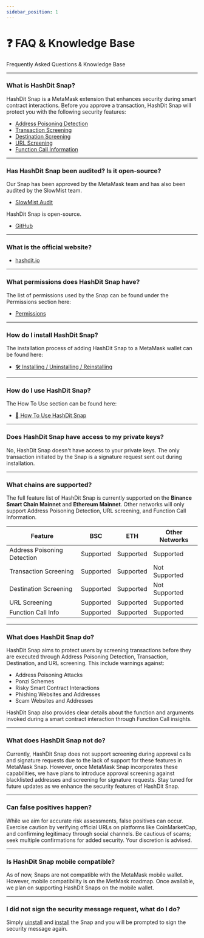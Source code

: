 ```yaml
---
sidebar_position: 1
---
```


# ❓ FAQ & Knowledge Base

Frequently Asked Questions & Knowledge Base
***

### What is HashDit Snap?
HashDit Snap is a MetaMask extension that enhances security during smart contract interactions. Before you approve a transaction, HashDit Snap will protect you with the following security features:
* [Address Poisoning Detection](./hashdit-feature-address-poisoning.md)
* [Transaction Screening](./hashdit-feature-transaction-screening.md#transaction-screening)
* [Destination Screening](./hashdit-feature-transaction-screening.md#destination-screening)
* [URL Screening](./hashdit-feature-url-screening.md)
* [Function Call Information](./hashdit-feature-function-call-info.md)

***
### Has HashDit Snap been audited? Is it open-source?
Our Snap has been approved by the MetaMask team and has also been audited by the SlowMist team.

* [SlowMist Audit](https://github.com/slowmist/Knowledge-Base/blob/master/open-report-V2/blockchain-application/SlowMist%20Audit%20Report%20-%20HashDit-Snaps_en-us.pdf)

HashDit Snap is open-source.

* [GitHub](https://github.com/hashdit/metamask-Snap)

***
### What is the official website?

* [hashdit.io](https://www.hashdit.io/en/Snap)

***
### What permissions does HashDit Snap have?
The list of permissions used by the Snap can be found under the Permissions section here:

* [Permissions](./hashdit-usage-install-uninstall.md#permissions)
***
### How do I install HashDit Snap?
The installation process of adding HashDit Snap to a MetaMask wallet can be found here:

* [🛠️ Installing / Uninstalling / Reinstalling](./hashdit-usage-install-uninstall.md)

***
### How do I use HashDit Snap?
The How To Use section can be found here:

* [💪 How To Use HashDit Snap](./hashdit-usage-how-to-use)

***
### Does HashDit Snap have access to my private keys? 
No, HashDit Snap doesn't have access to your private keys. The only transaction initiated by the Snap is a signature request sent out during installation.

***
### What chains are supported?
The full feature list of HashDit Snap is currently supported on the **Binance Smart Chain Mainnet** and **Ethereum Mainnet**. Other networks will only support Address Poisoning Detection, URL screening, and Function Call Information.

<div style={{    display: 'flex',
    justifyContent: 'center',
    alignItems: 'center',
    paddingTop:"20px",
    paddingBottom:"30px",
}}>

| Feature                       | BSC       | ETH       | Other Networks |
|-------------------------------|-----------|-----------|----------------|
| Address Poisoning Detection   | Supported | Supported | Supported      |
| Transaction Screening         | Supported | Supported | Not Supported  |
| Destination Screening         | Supported | Supported | Not Supported  |
| URL Screening                 | Supported | Supported | Supported      |
| Function Call Info            | Supported | Supported | Supported      |

</div>



***
### What does HashDit Snap do?
HashDit Snap aims to protect users by screening transactions before they are executed through Address Poisoning Detection, Transaction, Destination, and URL screening. This include warnings against: 

* Address Poisoning Attacks
* Ponzi Schemes
* Risky Smart Contract Interactions
* Phishing Websites and Addresses
* Scam Websites and Addresses

HashDit Snap also provides clear details about the function and arguments invoked during a smart contract interaction through Function Call insights.

***
### What does HashDit Snap not do?
Currently, HashDit Snap does not support screening during approval calls and signature requests due to the lack of support for these features in MetaMask Snap. However, once MetaMask Snap incorporates these capabilities, we have plans to introduce approval screening against blacklisted addresses and screening for signature requests. Stay tuned for future updates as we enhance the security features of HashDit Snap.

***
### Can false positives happen?
While we aim for accurate risk assessments, false positives can occur. Exercise caution by verifying official URLs on platforms like CoinMarketCap, and confirming legitimacy through social channels. Be cautious of scams; seek multiple confirmations for added security. Your discretion is advised.

***
### Is HashDit Snap mobile compatible?
As of now, Snaps are not compatible with the MetaMask mobile wallet. However, mobile compatibility is on the MetMask roadmap. Once available, we plan on supporting HashDit Snaps on the mobile wallet.

***
### I did not sign the security message request, what do I do?
Simply [uinstall](./hashdit-usage-install-uninstall.md#uninstalling-hashdit-Snap) and [install](./hashdit-usage-install-uninstall.md#installing-hashdit-Snap) the Snap and you will be prompted to sign the security message again.
